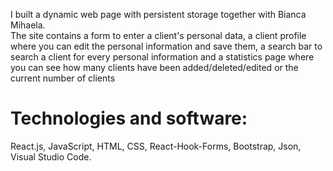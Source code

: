 I built a dynamic web page with persistent storage together with Bianca Mihaela.  
The site contains a form to enter a client's personal data, a client profile where you can edit the personal
information and save them, a search bar to search a client for every personal information and a statistics page where
you can see how many clients have been added/deleted/edited or the current number of clients

# Technologies and software: 
React.js, JavaScript, HTML, CSS, React-Hook-Forms, Bootstrap, Json, Visual Studio Code.
